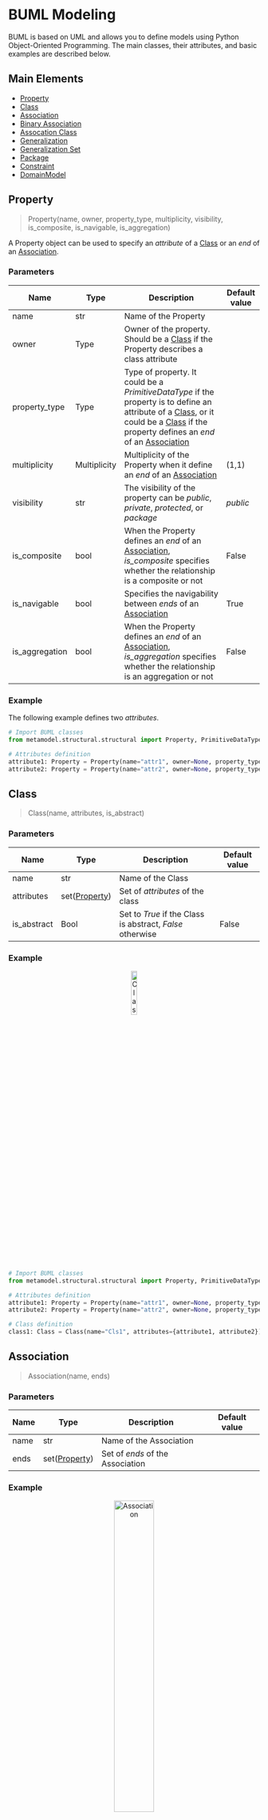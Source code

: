 # BUML Modeling

BUML is based on UML and allows you to define models using Python Object-Oriented Programming. The main classes, their attributes, and basic examples are described below.

## Main Elements

* [Property](metamodel-doc.md#property)
* [Class](metamodel-doc.md#class)
* [Association](metamodel-doc.md#association)
* [Binary Association](metamodel-doc.md#binary-association)
* [Assocation Class](metamodel-doc.md#association-class)
* [Generalization](metamodel-doc.md#generalization)
* [Generalization Set](metamodel-doc.md#generalization-set)
* [Package](metamodel-doc.md#package)
* [Constraint](metamodel-doc.md#constraint)
* [DomainModel](metamodel-doc.md#domain-model)

## Property
> Property(name, owner, property_type, multiplicity, visibility, is_composite, is_navigable, is_aggregation)

A Property object can be used to specify an *attribute* of a [Class](metamodel-doc.md#class) or an *end* of an [Association](metamodel-doc.md#association).

### Parameters

|   Name    |    Type    | Description | Default value |
| --------- |------------| ----------- |-------|
| name | str | Name of the Property | |
| owner | Type | Owner of the property. Should be a [Class](metamodel-doc.md#class) if the Property describes a class attribute | |
| property_type | Type | Type of property. It could be a *PrimitiveDataType* if the property is to define an attribute of a [Class](metamodel-doc.md#class), or it could be a [Class](metamodel-doc.md#class) if the property defines an *end* of an [Association](metamodel-doc.md#association) | |
| multiplicity | Multiplicity | Multiplicity of the Property when it define an *end* of an [Association](metamodel-doc.md#association) |   (1,1)   |
| visibility | str | The visibility of the property can be *public*, *private*, *protected*, or *package* | *public* |
| is_composite | bool | When the Property defines an *end* of an [Association](metamodel-doc.md#association), *is_composite* specifies whether the relationship is a composite or not | False |
| is_navigable | bool | Specifies the navigability between *ends* of an [Association](metamodel-doc.md#association) | True |
| is_aggregation | bool | When the Property defines an *end* of an [Association](metamodel-doc.md#association), *is_aggregation* specifies whether the relationship is an aggregation or not    | False |

### Example
The following example defines two *attributes*.

```python
# Import BUML classes
from metamodel.structural.structural import Property, PrimitiveDataType, Multiplicity

# Attributes definition
attribute1: Property = Property(name="attr1", owner=None, property_type=PrimitiveDataType("int"))
attribute2: Property = Property(name="attr2", owner=None, property_type=PrimitiveDataType("str"))
```

## Class
> Class(name, attributes, is_abstract)

### Parameters

|   Name    |    Type    | Description | Default value |
| --------- |------------| ----------- |-------|
| name | str | Name of the Class | |
| attributes | set([Property](metamodel-doc.md#property)) | Set of *attributes* of the class | |
| is_abstract | Bool | Set to *True* if the Class is abstract, *False* otherwise | False |

### Example

<p align="center">
<img src="/docs/img/class.jpg" alt="Class" style="height:15%; width:15%;"/>
</p>

```python
# Import BUML classes
from metamodel.structural.structural import Property, PrimitiveDataType, Multiplicity, Class

# Attributes definition
attribute1: Property = Property(name="attr1", owner=None, property_type=PrimitiveDataType("int"))
attribute2: Property = Property(name="attr2", owner=None, property_type=PrimitiveDataType("str"))

# Class definition
class1: Class = Class(name="Cls1", attributes={attribute1, attribute2})
```

## Association
> Association(name, ends)

### Parameters

|   Name    |    Type    | Description | Default value |
| --------- |------------| ----------- |-------|
| name | str | Name of the Association | |
| ends | set([Property](metamodel-doc.md#property)) | Set of *ends* of the Association | |

### Example

<p align="center">
<img src="/docs/img/association.jpg" alt="Association" style="height:40%; width:40%;"/>
</p>

```python
# Import BUML classes
from metamodel.structural.structural import Class, Multiplicity, Property, Association

# Classes definition
class1: Class = Class(name="Cls1", attributes=None)
class2: Class = Class(name="Cls2", attributes=None)
class3: Class = Class(name="Cls3", attributes=None)

# Ends definition
aend1: Property = Property(name="end1", owner=None, property_type=class1, multiplicity=Multiplicity(1, 1), is_composite=True)
aend2: Property = Property(name="end2", owner=None, property_type=class2, multiplicity=Multiplicity(0, "*"))
aend3: Property = Property(name="end3", owner=None, property_type=class3, multiplicity=Multiplicity(0, 1))

# Association definition
association: Association = Association(name="association", ends={aend1, aend2,aend3})
```

## Binary Association

> BinaryAssociation(name, ends)

BinaryAssociation is similar to [Association](metamodel-doc.md#association) but with the constraint that it can only have two ends.

### Parameters

|   Name    |    Type    | Description | Default value |
| --------- |------------| ----------- |-------|
| name | str | Name of the BinaryAssociation | |
| ends | set([Property](metamodel-doc.md#property)) | Set of *ends* (a binary must have exactly two ends) | |

### Example

<p align="center">
<img src="/docs/img/binaryAsso.jpg" alt="Binary Association" style="height:55%; width:55%;"/>
</p>

```python
# Import BUML classes
from metamodel.structural.structural import Class, Multiplicity, Property, BinaryAssociation

# Classes definition
class1: Class = Class(name="Cls1", attributes=None)
class2: Class = Class(name="Cls2", attributes=None)

# Ends definition
aend1: Property = Property(name="end1", owner=None, property_type=class1, multiplicity=Multiplicity(1, 1))
aend2: Property = Property(name="end2", owner=None, property_type=class2, multiplicity=Multiplicity(0, "*"))

# BinaryAssociation definition
binaryA: BinaryAssociation = BinaryAssociation(name="BinaryA1", ends={aend1, aend2})
```

## Assocation Class
> AssociationClass(name, attributes, association)

### Parameters

|   Name    |    Type    | Description | Default value |
| --------- |------------| ----------- |-------|
| name | str | Name of the AssociationClass | |
| attributes | set([Property](metamodel-doc.md#property)) | Set of *attributes* of the [Class](metamodel-doc.md#class) | |
| association | [Association](metamodel-doc.md#association) | It could be an [Association](metamodel-doc.md#association) or a [BinaryAssociation](metamodel-doc.md#binary-association) | |

### Example

<p align="center">
<img src="/docs/img/associationClass.jpg" alt="Association Class" style="height:45%; width:45%;"/>
</p>

```python
# Import BUML classes
from metamodel.structural.structural import Class, Property, Multiplicity, BinaryAssociation, PrimitiveDataType, AssociationClass

# Classes definition
class1: Class = Class(name="Cls1", attributes=None)
class2: Class = Class(name="Cls2", attributes=None)

# Ends and BinaryAssociation definition
aend1: Property = Property(name="end1", owner=None, property_type=class1, multiplicity=Multiplicity(0, 1))
aend2: Property = Property(name="end2", owner=None, property_type=class2, multiplicity=Multiplicity(0, 1))
association: BinaryAssociation = BinaryAssociation(name="association1", ends={aend1, aend2})

# Attribute and AssociationClass definition
attribute1: Property = Property(name="attr", owner=None, property_type=PrimitiveDataType("int"))
association_class: AssociationClass = AssociationClass(name="AssociationCls", attributes={attribute1}, association=association)
```

## Generalization
> Generalization(general, specific)

### Parameters

|   Name    |    Type    | Description | Default value |
| --------- |------------| ----------- |-------|
| general | [Class](metamodel-doc.md#class) | General or parent Class | |
| specific | [Class](metamodel-doc.md#class) | Specific or child Class | |

### Example

<p align="center">
<img src="/docs/img/generalization.jpg" alt="Generalization" style="height:15%; width:15%;"/>
</p>

```python
# Import BUML classes
from metamodel.structural.structural import Class, Generalization

# Classes definition
class1: Class = Class(name="Cls1", attributes=None)
class2: Class = Class(name="Cls2", attributes=None)

# Generalization definition
generalization: Generalization = Generalization(general=class1, specific=class2)
```

## Generalization Set
> GeneralizationSet(name, generalizations, is_disjoint, is_complete)

### Parameters

|   Name    |    Type    | Description | Default value |
| --------- | ---------- | ----------- | ------------- |
| name | str | Name of the GeneralizationSet | |
| generalizations | set([Generalization](metamodel-doc.md#generalization)) | Set of Generalizations | |
| is_disjoint | bool | Indicates whether or not the set of specific Classes in a Generalization relationship have instance in common. If *is_disjoint* is true, then the specific Classes of the GeneralizationSet have no members in common; that is, their intersection is empty  | |
| is_complete | bool | If *is_complete* is true, then every instance of the general Class is an instance of (at least) one of the specific Classes  | |

### Example

<p align="center">
<img src="/docs/img/generalizationSet.jpg" alt="Generalization Set" style="height:40%; width:40%;"/>
</p>

```python
# Import BUML classes
from metamodel.structural.structural import Class, Generalization, GeneralizationSet

# Classes definition
class1: Class = Class(name="Cls1", attributes=None)
class2: Class = Class(name="Cls2", attributes=None)
class3: Class = Class(name="Cls3", attributes=None)

# Generalizations definition
generalization1: Generalization = Generalization(general=class1, specific=class2)
generalization2: Generalization = Generalization(general=class1, specific=class3)

# GeneralizationSet definition
generalization_set: GeneralizationSet = GeneralizationSet(name="GenSet", generalizations={generalization1, generalization2}, is_disjoint=True, is_complete=True)
```

## Package
> Package(name, classes)

### Parameters

|   Name    |    Type    | Description | Default value |
| --------- | ---------- | ----------- | ------------- |
| name | str | Name of the Package | |
| classes | set([Class](metamodel-doc.md#class)) | Set of Classes contained in the Package | |


### Example

<p align="center">
<img src="/docs/img/package.jpg" alt="Package" style="height: 30%; width:30%;"/>
</p>

```python
# Import BUML classes
from metamodel.structural.structural import Class, Package

# Classes definition
class1: Class = Class(name="Cls1", attributes=None)
class2: Class = Class(name="Cls2", attributes=None)

# Package definition
package: Package = Package(name="Package", classes={class1, class2})
```

## Constraint
> Constraint(name, context, expression, language)

### Parameters

|   Name    |    Type    | Description | Default value |
| --------- | ---------- | ----------- | ------------- |
| name | str | Name of the Constraint | |
| context | [Class](metamodel-doc.md#class) | | |
| expression | Any |  | |
| language | str | | |

### Example
...

## DomainModel
> DomainModel(name, types, associations, generalizations, packages, constraints)

### Parameters

|   Name    |    Type    | Description | Default value |
| --------- | ---------- | ----------- | ------------- |
| name | str | Name of the DomainModel | |
| types | set[Type] | | |
| associationss | set[[Association](metamodel-doc.md#association)] |  | |
| generalizations | set[[Generalization](metamodel-doc.md#generalization)] | | |
| packages | set[[Package](metamodel-doc.md#package)] | | |
| constraints | set[[Constraint](metamodel-doc.md#constraint)] | | |

### Example

```python
# Import BUML classes
from metamodel.structural.structural import Class, Property, PrimitiveDataType, Multiplicity, Association, BinaryAssociation, Package, Constraint

# DomainModel definition, assuming that the model objects (class1, class2, assoc, etc.) have already been previously defined
model: DomainModel = DomainModel(name="model", types={class1,class2}, associations={assoc,binary_assoc}, generalizations={gen1,gen2}, packages={pkg}, constraints={const1, const2})
```
